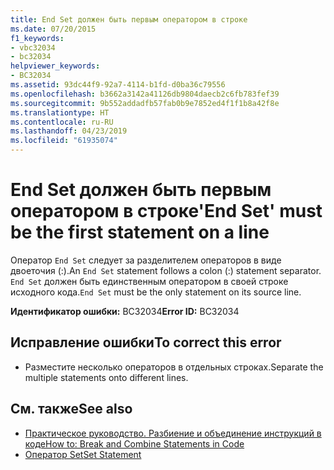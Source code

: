 ```yaml
---
title: End Set должен быть первым оператором в строке
ms.date: 07/20/2015
f1_keywords:
- vbc32034
- bc32034
helpviewer_keywords:
- BC32034
ms.assetid: 93dc44f9-92a7-4114-b1fd-d0ba36c79556
ms.openlocfilehash: b3662a3142a41126db9804daecb2c6fb783fef39
ms.sourcegitcommit: 9b552addadfb57fab0b9e7852ed4f1f1b8a42f8e
ms.translationtype: HT
ms.contentlocale: ru-RU
ms.lasthandoff: 04/23/2019
ms.locfileid: "61935074"
---
```

# <a name="end-set-must-be-the-first-statement-on-a-line"></a><span data-ttu-id="2bdaa-102">End Set должен быть первым оператором в строке</span><span class="sxs-lookup"><span data-stu-id="2bdaa-102">'End Set' must be the first statement on a line</span></span>
<span data-ttu-id="2bdaa-103">Оператор `End Set` следует за разделителем операторов в виде двоеточия (:).</span><span class="sxs-lookup"><span data-stu-id="2bdaa-103">An `End Set` statement follows a colon (:) statement separator.</span></span> <span data-ttu-id="2bdaa-104">`End Set` должен быть единственным оператором в своей строке исходного кода.</span><span class="sxs-lookup"><span data-stu-id="2bdaa-104">`End Set` must be the only statement on its source line.</span></span>  
  
 <span data-ttu-id="2bdaa-105">**Идентификатор ошибки:** BC32034</span><span class="sxs-lookup"><span data-stu-id="2bdaa-105">**Error ID:** BC32034</span></span>  
  
## <a name="to-correct-this-error"></a><span data-ttu-id="2bdaa-106">Исправление ошибки</span><span class="sxs-lookup"><span data-stu-id="2bdaa-106">To correct this error</span></span>  
  
- <span data-ttu-id="2bdaa-107">Разместите несколько операторов в отдельных строках.</span><span class="sxs-lookup"><span data-stu-id="2bdaa-107">Separate the multiple statements onto different lines.</span></span>  
  
## <a name="see-also"></a><span data-ttu-id="2bdaa-108">См. также</span><span class="sxs-lookup"><span data-stu-id="2bdaa-108">See also</span></span>

- [<span data-ttu-id="2bdaa-109">Практическое руководство. Разбиение и объединение инструкций в коде</span><span class="sxs-lookup"><span data-stu-id="2bdaa-109">How to: Break and Combine Statements in Code</span></span>](../../visual-basic/programming-guide/program-structure/how-to-break-and-combine-statements-in-code.md)
- [<span data-ttu-id="2bdaa-110">Оператор Set</span><span class="sxs-lookup"><span data-stu-id="2bdaa-110">Set Statement</span></span>](../../visual-basic/language-reference/statements/set-statement.md)
